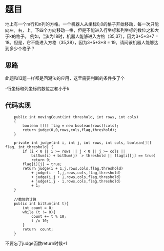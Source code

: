 # 题目

地上有一个m行和n列的方格。一个机器人从坐标0,0的格子开始移动，每一次只能向左，右，上，下四个方向移动一格，但是不能进入行坐标和列坐标的数位之和大于k的格子。 例如，当k为18时，机器人能够进入方格（35,37），因为3+5+3+7 = 18。但是，它不能进入方格（35,38），因为3+5+3+8 = 19。请问该机器人能够达到多少个格子？

## 思路

此题和13题一样都是回溯法的应用，这里需要判断的条件多了个

-行坐标和列坐标的数位之和小于k

## 代码实现


```
    public int movingCount(int threshold, int rows, int cols)
    {
        boolean [][] flag = new boolean[rows][cols];
        return judge(0,0,rows,cols,flag,threshold);
    }
    
    private int judge(int i, int j, int rows, int cols, boolean[][] flag, int threshold) {
        if (i < 0 || i >= rows || j < 0 || j >= cols ||
            bitSum(i) + bitSum(j)  > threshold || flag[i][j] == true) 
            return 0;
        flag[i][j] = true;
        return judge(i + 1,j,rows,cols,flag,threshold) 
            + judge(i - 1,j,rows,cols,flag,threshold)
            + judge(i,j + 1,rows,cols,flag,threshold)
            + judge(i,j - 1,rows,cols,flag,threshold)
            + 1;
    }

    //数位的计算
    public int bitSum(int t){
        int count = 0;
        while (t != 0){
            count += t % 10;
            t /= 10;
        }
        return  count;
    }
```

不要忘了judge函数return时候+1